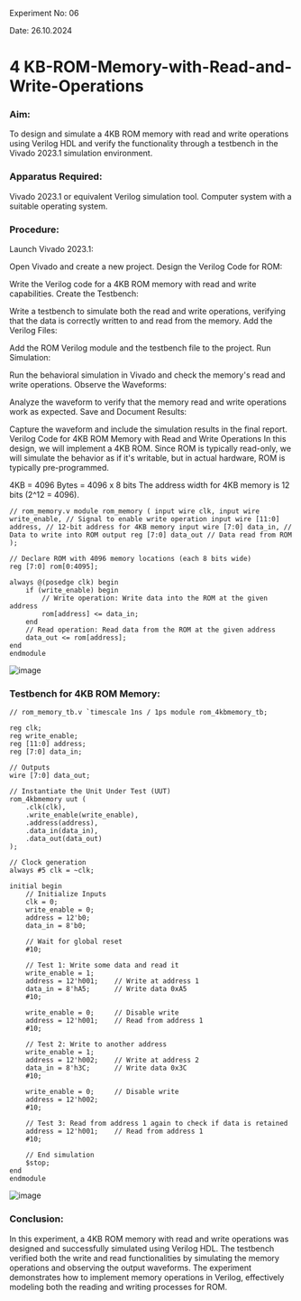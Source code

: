 Experiment No: 06

Date: 26.10.2024

# 4 KB-ROM-Memory-with-Read-and-Write-Operations
### Aim:
To design and simulate a 4KB ROM memory with read and write operations using Verilog HDL and verify the functionality through a testbench in the Vivado 2023.1 simulation environment.

### Apparatus Required:
Vivado 2023.1 or equivalent Verilog simulation tool. Computer system with a suitable operating system.

### Procedure:
Launch Vivado 2023.1:

Open Vivado and create a new project. Design the Verilog Code for ROM:

Write the Verilog code for a 4KB ROM memory with read and write capabilities. Create the Testbench:

Write a testbench to simulate both the read and write operations, verifying that the data is correctly written to and read from the memory. Add the Verilog Files:

Add the ROM Verilog module and the testbench file to the project. Run Simulation:

Run the behavioral simulation in Vivado and check the memory's read and write operations. Observe the Waveforms:

Analyze the waveform to verify that the memory read and write operations work as expected. Save and Document Results:

Capture the waveform and include the simulation results in the final report. Verilog Code for 4KB ROM Memory with Read and Write Operations In this design, we will implement a 4KB ROM. Since ROM is typically read-only, we will simulate the behavior as if it's writable, but in actual hardware, ROM is typically pre-programmed.

4KB = 4096 Bytes = 4096 x 8 bits The address width for 4KB memory is 12 bits (2^12 = 4096).
```
// rom_memory.v module rom_memory ( input wire clk, input wire write_enable, // Signal to enable write operation input wire [11:0] address, // 12-bit address for 4KB memory input wire [7:0] data_in, // Data to write into ROM output reg [7:0] data_out // Data read from ROM );

// Declare ROM with 4096 memory locations (each 8 bits wide)
reg [7:0] rom[0:4095];

always @(posedge clk) begin
    if (write_enable) begin
        // Write operation: Write data into the ROM at the given address
        rom[address] <= data_in;
    end
    // Read operation: Read data from the ROM at the given address
    data_out <= rom[address];
end
endmodule 
```
![image](https://github.com/user-attachments/assets/16884249-3611-4204-a81c-e1d91143d67b)

### Testbench for 4KB ROM Memory:
```
// rom_memory_tb.v `timescale 1ns / 1ps module rom_4kbmemory_tb;

reg clk;
reg write_enable;
reg [11:0] address;
reg [7:0] data_in;

// Outputs
wire [7:0] data_out;

// Instantiate the Unit Under Test (UUT)
rom_4kbmemory uut (
    .clk(clk),
    .write_enable(write_enable),
    .address(address),
    .data_in(data_in),
    .data_out(data_out)
);

// Clock generation
always #5 clk = ~clk;

initial begin
    // Initialize Inputs
    clk = 0;
    write_enable = 0;
    address = 12'b0;
    data_in = 8'b0;

    // Wait for global reset
    #10;
    
    // Test 1: Write some data and read it
    write_enable = 1;
    address = 12'h001;    // Write at address 1
    data_in = 8'hA5;      // Write data 0xA5
    #10;
    
    write_enable = 0;     // Disable write
    address = 12'h001;    // Read from address 1
    #10;

    // Test 2: Write to another address
    write_enable = 1;
    address = 12'h002;    // Write at address 2
    data_in = 8'h3C;      // Write data 0x3C
    #10;
    
    write_enable = 0;     // Disable write
    address = 12'h002; 
    #10;

    // Test 3: Read from address 1 again to check if data is retained
    address = 12'h001;    // Read from address 1
    #10;

    // End simulation
    $stop;
end
endmodule
```
![image](https://github.com/user-attachments/assets/5b441544-40da-4872-80b0-39e496f60be8)

### Conclusion:
In this experiment, a 4KB ROM memory with read and write operations was designed and successfully simulated using Verilog HDL. The testbench verified both the write and read functionalities by simulating the memory operations and observing the output waveforms. The experiment demonstrates how to implement memory operations in Verilog, effectively modeling both the reading and writing processes for ROM.
